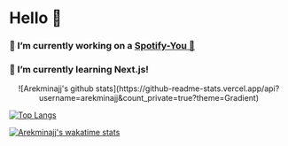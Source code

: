 # Hello 👋 
### 🔭 I’m currently working on a [Spotify-You 🎵](https://github.com/arekminajj/spotify-you) 
### 🌱 I’m currently learning Next.js!

<p align = "center">
![Arekminajj's github stats](https://github-readme-stats.vercel.app/api?username=arekminajj&count_private=true?theme=Gradient)

[![Top Langs](https://github-readme-stats.vercel.app/api/top-langs/?username=arekminajj)](https://github.com/anuraghazra/github-readme-stats)

[![Arekminajj's wakatime stats](https://github-readme-stats.vercel.app/api/wakatime?username=Arek123113)](https://github.com/anuraghazra/github-readme-stats)
</p>
<!--
**arekminajj/arekminajj** is a ✨ _special_ ✨ repository because its `README.md` (this file) appears on your GitHub profile.

Here are some ideas to get you started:

- 🔭 I’m currently working on ...
- 🌱 I’m currently learning ...
- 👯 I’m looking to collaborate on ...
- 🤔 I’m looking for help with ...
- 💬 Ask me about ...
- 📫 How to reach me: ...
- 😄 Pronouns: ...
- ⚡ Fun fact: ...
-->
